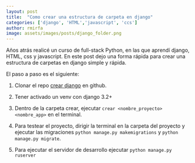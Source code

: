 ```yaml
---
layout: post
title:  "Como crear una estructura de carpeta en django"
categories: ['django', 'HTML','javascript', 'ccs']
author: rmirfa
image: assets/images/posts/django_folder.png
---
```


Años atrás realicé un curso de full-stack Python, en las que aprendí django, HTML, css y javascript. En este post dejo una forma rápida para crear una estructura de carpetas en django simple y rápida.

El paso a paso es el siguiente:

1. Clonar el repo [crear django](https://github.com/sarudalf3/crear.git) en github.
2. Tener activado un venv con django 3.2+
3. Dentro de la carpeta crear, ejecutar `crear <nombre_proyecto> <nombre_app>` en el terminal.

4. Para testear el proyecto, dirigir la terminal en la carpeta del proyecto y ejecutar las migraciones `python manage.py makemigrations` y `python manage.py migrate`.
5. Para ejecutar el servidor de desarrollo ejecutar `python manage.py ruserver`

